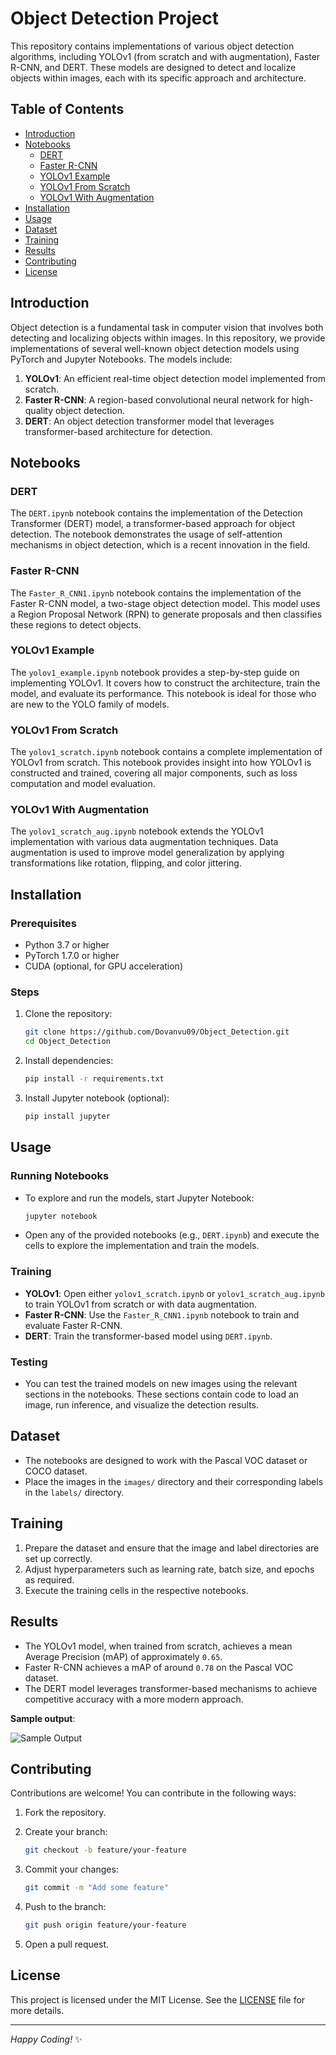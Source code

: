 # Object Detection Project

This repository contains implementations of various object detection algorithms, including YOLOv1 (from scratch and with augmentation), Faster R-CNN, and DERT. These models are designed to detect and localize objects within images, each with its specific approach and architecture.

## Table of Contents

- [Introduction](#introduction)
- [Notebooks](#notebooks)
  - [DERT](#dert)
  - [Faster R-CNN](#faster-r-cnn)
  - [YOLOv1 Example](#yolov1-example)
  - [YOLOv1 From Scratch](#yolov1-from-scratch)
  - [YOLOv1 With Augmentation](#yolov1-with-augmentation)
- [Installation](#installation)
- [Usage](#usage)
- [Dataset](#dataset)
- [Training](#training)
- [Results](#results)
- [Contributing](#contributing)
- [License](#license)

## Introduction

Object detection is a fundamental task in computer vision that involves both detecting and localizing objects within images. In this repository, we provide implementations of several well-known object detection models using PyTorch and Jupyter Notebooks. The models include:

1. **YOLOv1**: An efficient real-time object detection model implemented from scratch.
2. **Faster R-CNN**: A region-based convolutional neural network for high-quality object detection.
3. **DERT**: An object detection transformer model that leverages transformer-based architecture for detection.

## Notebooks

### DERT

The `DERT.ipynb` notebook contains the implementation of the Detection Transformer (DERT) model, a transformer-based approach for object detection. The notebook demonstrates the usage of self-attention mechanisms in object detection, which is a recent innovation in the field.

### Faster R-CNN

The `Faster_R_CNN1.ipynb` notebook contains the implementation of the Faster R-CNN model, a two-stage object detection model. This model uses a Region Proposal Network (RPN) to generate proposals and then classifies these regions to detect objects.

### YOLOv1 Example

The `yolov1_example.ipynb` notebook provides a step-by-step guide on implementing YOLOv1. It covers how to construct the architecture, train the model, and evaluate its performance. This notebook is ideal for those who are new to the YOLO family of models.

### YOLOv1 From Scratch

The `yolov1_scratch.ipynb` notebook contains a complete implementation of YOLOv1 from scratch. This notebook provides insight into how YOLOv1 is constructed and trained, covering all major components, such as loss computation and model evaluation.

### YOLOv1 With Augmentation

The `yolov1_scratch_aug.ipynb` notebook extends the YOLOv1 implementation with various data augmentation techniques. Data augmentation is used to improve model generalization by applying transformations like rotation, flipping, and color jittering.

## Installation

### Prerequisites

- Python 3.7 or higher
- PyTorch 1.7.0 or higher
- CUDA (optional, for GPU acceleration)

### Steps

1. Clone the repository:

    ```sh
    git clone https://github.com/Dovanvu09/Object_Detection.git
    cd Object_Detection
    ```

2. Install dependencies:

    ```sh
    pip install -r requirements.txt
    ```

3. Install Jupyter notebook (optional):

    ```sh
    pip install jupyter
    ```

## Usage

### Running Notebooks

- To explore and run the models, start Jupyter Notebook:

    ```sh
    jupyter notebook
    ```

- Open any of the provided notebooks (e.g., `DERT.ipynb`) and execute the cells to explore the implementation and train the models.

### Training

- **YOLOv1**: Open either `yolov1_scratch.ipynb` or `yolov1_scratch_aug.ipynb` to train YOLOv1 from scratch or with data augmentation.
- **Faster R-CNN**: Use the `Faster_R_CNN1.ipynb` notebook to train and evaluate Faster R-CNN.
- **DERT**: Train the transformer-based model using `DERT.ipynb`.

### Testing

- You can test the trained models on new images using the relevant sections in the notebooks. These sections contain code to load an image, run inference, and visualize the detection results.

## Dataset

- The notebooks are designed to work with the Pascal VOC dataset or COCO dataset.
- Place the images in the `images/` directory and their corresponding labels in the `labels/` directory.

## Training

1. Prepare the dataset and ensure that the image and label directories are set up correctly.
2. Adjust hyperparameters such as learning rate, batch size, and epochs as required.
3. Execute the training cells in the respective notebooks.

## Results

- The YOLOv1 model, when trained from scratch, achieves a mean Average Precision (mAP) of approximately `0.65`.
- Faster R-CNN achieves a mAP of around `0.78` on the Pascal VOC dataset.
- The DERT model leverages transformer-based mechanisms to achieve competitive accuracy with a more modern approach.

**Sample output**:

![Sample Output](images/sample_output.jpg)

## Contributing

Contributions are welcome! You can contribute in the following ways:

1. Fork the repository.
2. Create your branch:

    ```sh
    git checkout -b feature/your-feature
    ```

3. Commit your changes:

    ```sh
    git commit -m "Add some feature"
    ```

4. Push to the branch:

    ```sh
    git push origin feature/your-feature
    ```

5. Open a pull request.

## License

This project is licensed under the MIT License. See the [LICENSE](LICENSE) file for more details.

---

*Happy Coding!* ✨
